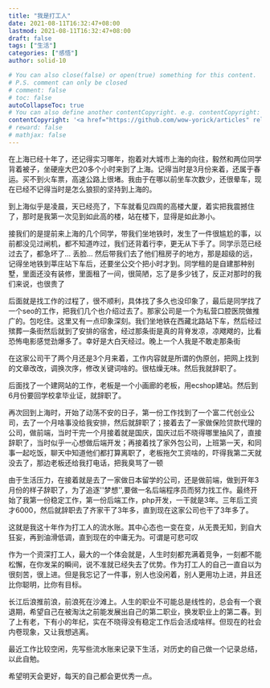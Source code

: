 ```yaml
---
title: "我是打工人"
date: 2021-08-11T16:32:47+08:00
lastmod: 2021-08-11T16:32:47+08:00
draft: false
tags: ["生活"]
categories: ["感悟"]
author: solid-10

# You can also close(false) or open(true) something for this content.
# P.S. comment can only be closed
# comment: false
# toc: false
autoCollapseToc: true
# You can also define another contentCopyright. e.g. contentCopyright: "This is another copyright."
contentCopyright: '<a href="https://github.com/wow-yorick/articles" rel="noopener" target="_blank">查看源</a>'
# reward: false
# mathjax: false
---
```


在上海已经十年了，还记得实习哪年，抱着对大城市上海的向往，毅然和两位同学背着被子，坐硬座大巴20多个小时来到了上海。记得当时是3月份来着，还属于春运。买不到火车票，高速公路上很堵。我由于在哪以前坐车次数少，还很晕车，现在已经不记得当时是怎么狼狈的坚持到上海的。

到上海似乎是凌晨，天已经亮了，下车就看见四周的高楼大厦，着实把我震撼住了，那时是我第一次见到如此高的楼，站在楼下，显得是如此渺小。

接我们的是提前来上海的几个同学，带我们坐地铁时，发生了一件很尴尬的事，以前都没见过闸机，都不知道咋过，我们还背着行李，更无从下手了。同学示范已经过去了，都急坏了... 丢脸... 然后带我们去了他们租房子的地方，那是超级的远，记得坐地铁到莘庄站下车后，还要坐公交个把小时才到。同学租的是自建那种别墅，里面还没有装修，里面租了一间，很简陋，忘了是多少钱了，反正对那时的我们来说，也很贵了

后面就是找工作的过程了，很不顺利，具体找了多久也没印象了，最后是同学找了一个seo的工作，把我们几个也介绍过去了。那家公司是一个为私营口腔医院做推广的。包吃住。这里又有一点印象深刻。我们坐地铁在西藏北路站下车，然后经过殡葬一条街然后就到了安排的宿舍，经过那条街是真的背脊发凉，凉飕飕的，比看恐怖电影感觉劲爆多了。幸好是大白天经过。晚上一个人我是不敢走那条街

在这家公司干了两个月还是3个月来着，工作内容就是所谓的伪原创，把网上找到的文章改改，调换次序，修改关键词啥的。很枯燥无味。然后我就辞职了。

后面找了一个建网站的工作，老板是一个小画廊的老板，用ecshop建站。然后到6月份要回学校拿毕业证，就辞职了。

再次回到上海时，开始了动荡不安的日子，第一份工作找到了一个富二代创业公司，去了一个月啥事没给我安排，然后就辞职了；接着去了一家做保险贷款代理的公司，做前端，当时干完一个月接着就是国庆，国庆过后不晓得哪里抽风了，直接辞职了，当时似乎一心想做后端开发；再接着找了家外包公司，上班第一天，和同事一起吃饭，聊天中知道他们都打算离职了，老板拖欠工资啥的，吓得我第二天就没去了，那边老板还给我打电话，把我臭骂了一顿

由于生活压力，在接着就是去了一家做日本留学的公司，还是做前端，做到开年3月份的样子辞职了，为了追逐''梦想'',要做一名后端程序员而努力找工作。最终开始了我第一份稳定工作，第一份后端工作，php开发，一干就是3年。三年后工资才6000，然后就辞职去了齐家干了3年多，直到现在这家公司也干了3年多了。

这就是我这十年作为打工人的流水账。其中心态也一变在变，从无畏无知，到自大狂妄，再到油滑低调，直到现在的中庸无为。可谓是可悲可叹

作为一个资深打工人，最大的一个体会就是，人生时刻都充满着竞争，一刻都不能松懈，在你发呆的瞬间，说不准就已经失去了优势。作为打工人的自己一直自以为很刻苦，很上进。但是我忘记了一件事，别人也没闲着，别人更用功上进，并且还比你聪明，比你有目标。

长江后浪推前浪，前浪死在沙滩上。人生的职业不可能总是线性的，总会有一个衰退期，希望自己在被淘汰之前能发展出自己的第二职业，换发职业上的第二春。到了上有老，下有小的年纪，实在不晓得没有稳定工作后会活成啥样。但现在的社会内卷现象，又让我想逃离。

最近工作比较空闲，先写些流水账来记录下生活，对历史的自己做一个记录总结，以此自勉。

希望明天会更好，每天的自己都会更优秀一点。

